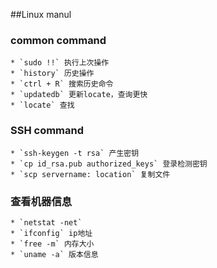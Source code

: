 ##Linux manul
### common command
    * `sudo !!` 执行上次操作
    * `history` 历史操作
    * `ctrl + R` 搜索历史命令
    * `updatedb` 更新locate，查询更快
    * `locate` 查找

### SSH command
    * `ssh-keygen -t rsa` 产生密钥
    * `cp id_rsa.pub authorized_keys` 登录检测密钥
    * `scp servername: location` 复制文件

### 查看机器信息
    * `netstat -net`
    * `ifconfig` ip地址
    * `free -m` 内存大小
    * `uname -a` 版本信息
